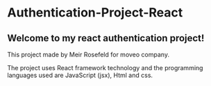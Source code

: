 # Authentication-Project-React
<h2>Welcome to my react authentication project!</h2>

This project made by Meir Rosefeld for moveo company.

The project uses React framework technology and the programming languages used are JavaScript (jsx), Html and css.

